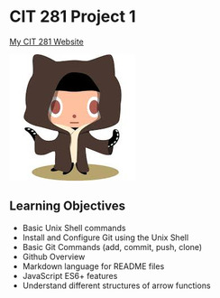 # CIT 281 Project 1
[My CIT 281 Website](https://pages.uoregon.edu/edavis9/281/)

![Octobi Wan Catnobi](/images/OctobiWan.jpeg)
## Learning Objectives

- Basic Unix Shell commands
- Install and Configure Git using the Unix Shell
- Basic Git Commands (add, commit, push, clone)
- Github Overview
- Markdown language for README files
- JavaScript ES6+ features
- Understand different structures of arrow functions

